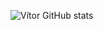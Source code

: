 

![Vítor GitHub stats](https://github-readme-stats.vercel.app/api?username=vitorDev879&show_icons=true&theme=dracula)
